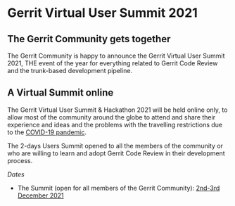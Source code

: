 # Gerrit Virtual User Summit 2021

## The Gerrit Community gets together

The Gerrit Community is happy to announce the Gerrit Virtual User Summit 2021,
THE event of the year for everything related to Gerrit Code Review and the
trunk-based development pipeline.

## A Virtual Summit online

The Gerrit Virtual User Summit & Hackathon 2021 will be held online only,
to allow most of the community around the globe to attend and share their
experience and ideas and the problems with the travelling restrictions
due to the [COVID-19 pandemic](https://en.wikipedia.org/wiki/COVID-19).

The 2-days Users Summit opened to all the members of the community or who are
willing to learn and adopt Gerrit Code Review in their development process.

*Dates*

- The Summit (open for all members of the Gerrit Community):
[2nd-3rd December 2021](https://calendar.google.com/event?action=TEMPLATE&tmeid=Njcxc2EycDlkZG5tMzBla2oxbHAxZzYwcGYgZ29vZ2xlLmNvbV91YmIxcGxhNmlqNzg1b3FianI2MWg0dmRpc0Bn&tmsrc=google.com_ubb1pla6ij785oqbjr61h4vdis%40group.calendar.google.com)
